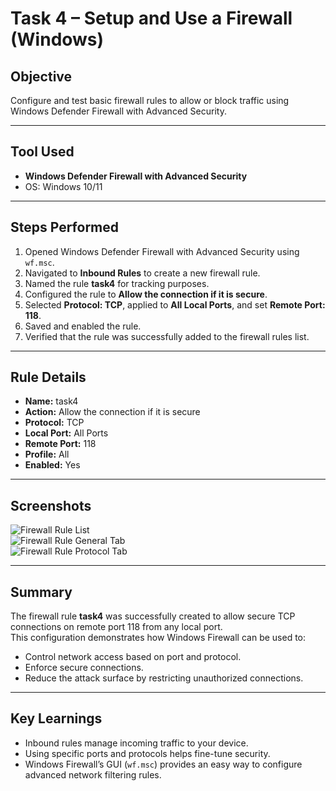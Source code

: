 # Task 4 – Setup and Use a Firewall (Windows)

## Objective
Configure and test basic firewall rules to allow or block traffic using Windows Defender Firewall with Advanced Security.

---

## Tool Used
- **Windows Defender Firewall with Advanced Security**
- OS: Windows 10/11

---

## Steps Performed
1. Opened Windows Defender Firewall with Advanced Security using `wf.msc`.
2. Navigated to **Inbound Rules** to create a new firewall rule.
3. Named the rule **task4** for tracking purposes.
4. Configured the rule to **Allow the connection if it is secure**.
5. Selected **Protocol: TCP**, applied to **All Local Ports**, and set **Remote Port: 118**.
6. Saved and enabled the rule.
7. Verified that the rule was successfully added to the firewall rules list.

---

## Rule Details
- **Name:** task4  
- **Action:** Allow the connection if it is secure  
- **Protocol:** TCP  
- **Local Port:** All Ports  
- **Remote Port:** 118  
- **Profile:** All  
- **Enabled:** Yes  

---

## Screenshots
![Firewall Rule List](screenshots/windows_inbound_rules.png)  
![Firewall Rule General Tab](screenshots/firewall_general.png)  
![Firewall Rule Protocol Tab](screenshots/firewall_protocols.png)  

---

## Summary
The firewall rule **task4** was successfully created to allow secure TCP connections on remote port 118 from any local port.  
This configuration demonstrates how Windows Firewall can be used to:
- Control network access based on port and protocol.
- Enforce secure connections.
- Reduce the attack surface by restricting unauthorized connections.

---

## Key Learnings
- Inbound rules manage incoming traffic to your device.
- Using specific ports and protocols helps fine-tune security.
- Windows Firewall’s GUI (`wf.msc`) provides an easy way to configure advanced network filtering rules.
